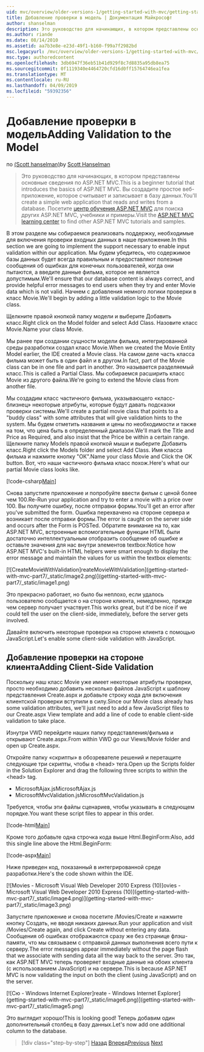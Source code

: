 ```yaml
---
uid: mvc/overview/older-versions-1/getting-started-with-mvc/getting-started-with-mvc-part7
title: Добавление проверки в модель | Документация Майкрософт
author: shanselman
description: Это руководство для начинающих, в котором представлены основные сведения по ASP.NET MVC. Создание простого веб-приложения, которое считывает и записывает в базу данных.
ms.author: riande
ms.date: 08/14/2010
ms.assetid: aa7b3e8e-e23d-49f1-b160-f99a7f2982bd
msc.legacyurl: /mvc/overview/older-versions-1/getting-started-with-mvc/getting-started-with-mvc-part7
msc.type: authoredcontent
ms.openlocfilehash: 3db6947f36eb51b41d929f8c7d8835a95db8ea75
ms.sourcegitcommit: 0f1119340e4464720cfd16d0ff15764746ea1fea
ms.translationtype: MT
ms.contentlocale: ru-RU
ms.lasthandoff: 04/09/2019
ms.locfileid: "59392356"
---
```

# <a name="adding-validation-to-the-model"></a><span data-ttu-id="d0a21-104">Добавление проверки в модель</span><span class="sxs-lookup"><span data-stu-id="d0a21-104">Adding Validation to the Model</span></span>

<span data-ttu-id="d0a21-105">по [(Scott hanselman)](https://github.com/shanselman)</span><span class="sxs-lookup"><span data-stu-id="d0a21-105">by [Scott Hanselman](https://github.com/shanselman)</span></span>

> <span data-ttu-id="d0a21-106">Это руководство для начинающих, в котором представлены основные сведения по ASP.NET MVC.</span><span class="sxs-lookup"><span data-stu-id="d0a21-106">This is a beginner tutorial that introduces the basics of ASP.NET MVC.</span></span> <span data-ttu-id="d0a21-107">Вы создадите простое веб-приложение, которое считывает и записывает в базу данных.</span><span class="sxs-lookup"><span data-stu-id="d0a21-107">You'll create a simple web application that reads and writes from a database.</span></span> <span data-ttu-id="d0a21-108">Посетите [центр обучения ASP.NET MVC](../../../index.md) для поиска других ASP.NET MVC, учебники и примеры.</span><span class="sxs-lookup"><span data-stu-id="d0a21-108">Visit the [ASP.NET MVC learning center](../../../index.md) to find other ASP.NET MVC tutorials and samples.</span></span>


<span data-ttu-id="d0a21-109">В этом разделе мы собираемся реализовать поддержку, необходимые для включения проверки входных данных в наше приложение.</span><span class="sxs-lookup"><span data-stu-id="d0a21-109">In this section we are going to implement the support necessary to enable input validation within our application.</span></span> <span data-ttu-id="d0a21-110">Мы будем убедитесь, что содержимое базы данных будет всегда правильным и предоставляют полезные сообщения об ошибках для конечных пользователей, когда они пытаются, а введите данные фильма, которое не является допустимым.</span><span class="sxs-lookup"><span data-stu-id="d0a21-110">We'll ensure that our database content is always correct, and provide helpful error messages to end users when they try and enter Movie data which is not valid.</span></span> <span data-ttu-id="d0a21-111">Начнем с добавления немного логики проверки в класс Movie.</span><span class="sxs-lookup"><span data-stu-id="d0a21-111">We'll begin by adding a little validation logic to the Movie class.</span></span>

<span data-ttu-id="d0a21-112">Щелкните правой кнопкой папку модели и выберите Добавить класс.</span><span class="sxs-lookup"><span data-stu-id="d0a21-112">Right click on the Model folder and select Add Class.</span></span> <span data-ttu-id="d0a21-113">Назовите класс Movie.</span><span class="sxs-lookup"><span data-stu-id="d0a21-113">Name your class Movie.</span></span>

<span data-ttu-id="d0a21-114">Мы ранее при создании сущности модели фильма, интегрированной среды разработки создал класс Movie.</span><span class="sxs-lookup"><span data-stu-id="d0a21-114">When we created the Movie Entity Model earlier, the IDE created a Movie class.</span></span> <span data-ttu-id="d0a21-115">На самом деле часть класса фильма может быть в один файл и в другом.</span><span class="sxs-lookup"><span data-stu-id="d0a21-115">In fact, part of the Movie class can be in one file and part in another.</span></span> <span data-ttu-id="d0a21-116">Это называется разделяемый класс.</span><span class="sxs-lookup"><span data-stu-id="d0a21-116">This is called a Partial Class.</span></span> <span data-ttu-id="d0a21-117">Мы собираемся расширить класс Movie из другого файла.</span><span class="sxs-lookup"><span data-stu-id="d0a21-117">We're going to extend the Movie class from another file.</span></span>

<span data-ttu-id="d0a21-118">Мы создадим класс частичного фильма, указывающего «класс-близнец» некоторые атрибуты, которые будут давать подсказки проверки системы.</span><span class="sxs-lookup"><span data-stu-id="d0a21-118">We'll create a partial movie class that points to a "buddy class" with some attributes that will give validation hints to the system.</span></span> <span data-ttu-id="d0a21-119">Мы будем отметить названия и цены по необходимости и также на том, что цена быть в определенный диапазон.</span><span class="sxs-lookup"><span data-stu-id="d0a21-119">We'll mark the Title and Price as Required, and also insist that the Price be within a certain range.</span></span> <span data-ttu-id="d0a21-120">Щелкните папку Models правой кнопкой мыши и выберите Добавить класс.</span><span class="sxs-lookup"><span data-stu-id="d0a21-120">Right click the Models folder and select Add Class.</span></span> <span data-ttu-id="d0a21-121">Имя класса фильма и нажмите кнопку "ОК".</span><span class="sxs-lookup"><span data-stu-id="d0a21-121">Name your class Movie and Click the OK button.</span></span> <span data-ttu-id="d0a21-122">Вот, что наши частичного фильма класс похож.</span><span class="sxs-lookup"><span data-stu-id="d0a21-122">Here's what our partial Movie class looks like.</span></span>

[!code-csharp[Main](getting-started-with-mvc-part7/samples/sample1.cs)]

<span data-ttu-id="d0a21-123">Снова запустите приложение и попробуйте ввести фильм с ценой более чем 100.</span><span class="sxs-lookup"><span data-stu-id="d0a21-123">Re-Run your application and try to enter a movie with a price over 100.</span></span> <span data-ttu-id="d0a21-124">Вы получите ошибку, после отправки формы.</span><span class="sxs-lookup"><span data-stu-id="d0a21-124">You'll get an error after you've submitted the form.</span></span> <span data-ttu-id="d0a21-125">Ошибка перехвачено на стороне сервера и возникает после отправки формы.</span><span class="sxs-lookup"><span data-stu-id="d0a21-125">The error is caught on the server side and occurs after the Form is POSTed.</span></span> <span data-ttu-id="d0a21-126">Обратите внимание на то, как ASP.NET MVC, встроенные вспомогательные функции HTML были достаточно интеллектуальным отобразить сообщение об ошибке и оставьте значения для нас внутри элементов textbox:</span><span class="sxs-lookup"><span data-stu-id="d0a21-126">Notice how ASP.NET MVC's built-in HTML helpers were smart enough to display the error message and maintain the values for us within the textbox elements:</span></span>

[![C<span data-ttu-id="d0a21-127">reateMovieWithValidation]</span><span class="sxs-lookup"><span data-stu-id="d0a21-127">reateMovieWithValidation]</span></span>(getting-started-with-mvc-part7/_static/image2.png)](getting-started-with-mvc-part7/_static/image1.png)

<span data-ttu-id="d0a21-128">Это прекрасно работает, но было бы неплохо, если удалось пользователю сообщается о на стороне клиента, немедленно, прежде чем сервер получает участвует.</span><span class="sxs-lookup"><span data-stu-id="d0a21-128">This works great, but it'd be nice if we could tell the user on the client-side, immediately, before the server gets involved.</span></span>

<span data-ttu-id="d0a21-129">Давайте включить некоторые проверки на стороне клиента с помощью JavaScript.</span><span class="sxs-lookup"><span data-stu-id="d0a21-129">Let's enable some client-side validation with JavaScript.</span></span>

## <a name="adding-client-side-validation"></a><span data-ttu-id="d0a21-130">Добавление проверки на стороне клиента</span><span class="sxs-lookup"><span data-stu-id="d0a21-130">Adding Client-Side Validation</span></span>

<span data-ttu-id="d0a21-131">Поскольку наш класс Movie уже имеет некоторые атрибуты проверки, просто необходимо добавить несколько файлов JavaScript к шаблону представления Create.aspx и добавьте строку кода для включения клиентской проверки вступили в силу.</span><span class="sxs-lookup"><span data-stu-id="d0a21-131">Since our Movie class already has some validation attributes, we'll just need to add a few JavaScript files to our Create.aspx View template and add a line of code to enable client-side validation to take place.</span></span>

<span data-ttu-id="d0a21-132">Изнутри VWD перейдите наших папку представления/фильма и открывают Create.aspx.</span><span class="sxs-lookup"><span data-stu-id="d0a21-132">From within VWD go our Views/Movie folder and open up Create.aspx.</span></span>

<span data-ttu-id="d0a21-133">Откройте папку «скрипты» в обозревателе решений и перетащите следующие три скрипты, чтобы в &lt;head&gt; тега.</span><span class="sxs-lookup"><span data-stu-id="d0a21-133">Open up the Scripts folder in the Solution Explorer and drag the following three scripts to within the &lt;head&gt; tag.</span></span>

- <span data-ttu-id="d0a21-134">MicrosoftAjax.js</span><span class="sxs-lookup"><span data-stu-id="d0a21-134">MicrosoftAjax.js</span></span>
- <span data-ttu-id="d0a21-135">MicrosoftMvcValidation.js</span><span class="sxs-lookup"><span data-stu-id="d0a21-135">MicrosoftMvcValidation.js</span></span>

<span data-ttu-id="d0a21-136">Требуется, чтобы эти файлы сценариев, чтобы указывать в следующем порядке.</span><span class="sxs-lookup"><span data-stu-id="d0a21-136">You want these script files to appear in this order.</span></span>

[!code-html[Main](getting-started-with-mvc-part7/samples/sample2.html)]

<span data-ttu-id="d0a21-137">Кроме того добавьте одна строчка кода выше Html.BeginForm:</span><span class="sxs-lookup"><span data-stu-id="d0a21-137">Also, add this single line above the Html.BeginForm:</span></span>

[!code-aspx[Main](getting-started-with-mvc-part7/samples/sample3.aspx)]

<span data-ttu-id="d0a21-138">Ниже приведен код, показанный в интегрированной среде разработки.</span><span class="sxs-lookup"><span data-stu-id="d0a21-138">Here's the code shown within the IDE.</span></span>

[![M<span data-ttu-id="d0a21-139">ovies - Microsoft Visual Web Developer 2010 Express (10)]</span><span class="sxs-lookup"><span data-stu-id="d0a21-139">ovies - Microsoft Visual Web Developer 2010 Express (10)]</span></span>(getting-started-with-mvc-part7/_static/image4.png)](getting-started-with-mvc-part7/_static/image3.png)

<span data-ttu-id="d0a21-140">Запустите приложение и снова посетите /Movies/Create и нажмите кнопку Создать, не вводя никаких данных.</span><span class="sxs-lookup"><span data-stu-id="d0a21-140">Run your application and visit /Movies/Create again, and click Create without entering any data.</span></span> <span data-ttu-id="d0a21-141">Сообщения об ошибках отображаются сразу же без странице флэш-памяти, что мы связываем с отправкой данных выполнения всего пути к серверу.</span><span class="sxs-lookup"><span data-stu-id="d0a21-141">The error messages appear immediately without the page flash that we associate with sending data all the way back to the server.</span></span> <span data-ttu-id="d0a21-142">Это так, как ASP.NET MVC теперь проверяет входные данные на обоих клиента (с использованием JavaScript) и на сервере.</span><span class="sxs-lookup"><span data-stu-id="d0a21-142">This is because ASP.NET MVC is now validating the input on both the client (using JavaScript) and on the server.</span></span>

[![C<span data-ttu-id="d0a21-143">ю - Windows Internet Explorer]</span><span class="sxs-lookup"><span data-stu-id="d0a21-143">reate - Windows Internet Explorer]</span></span>(getting-started-with-mvc-part7/_static/image6.png)](getting-started-with-mvc-part7/_static/image5.png)

<span data-ttu-id="d0a21-144">Это выглядит хорошо!</span><span class="sxs-lookup"><span data-stu-id="d0a21-144">This is looking good!</span></span> <span data-ttu-id="d0a21-145">Теперь добавим один дополнительный столбец в базу данных.</span><span class="sxs-lookup"><span data-stu-id="d0a21-145">Let's now add one additional column to the database.</span></span>

> [!div class="step-by-step"]
> <span data-ttu-id="d0a21-146">[Назад](getting-started-with-mvc-part6.md)
> [Вперед](getting-started-with-mvc-part8.md)</span><span class="sxs-lookup"><span data-stu-id="d0a21-146">[Previous](getting-started-with-mvc-part6.md)
[Next](getting-started-with-mvc-part8.md)</span></span>
